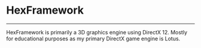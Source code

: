 # HexFramework
---
HexFramework is primarily a 3D graphics engine using DirectX 12. Mostly for educational purposes as my primary DirectX game engine is Lotus.
